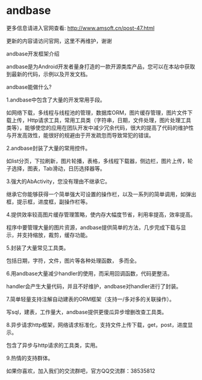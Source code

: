 andbase
=======
更多信息请进入官网查看: http://www.amsoft.cn/post-47.html


更新的内容请访问官网，这里不再维护，谢谢


andbase开发框架介绍 

andbase是为Android开发者量身打造的一款开源类库产品，您可以在本站中获取到最新的代码，示例以及开发文档。 

andbase能做什么? 

1.andbase中包含了大量的开发常用手段。 

如网络下载，多线程与线程池的管理，数据库ORM，图片缓存管理，图片文件下载上传，Http请求工具，常用工具类（字符串，日期，文件处理，图片处理工具类等），能够使您的应用在团队开发中减少冗余代码，很大的提高了代码的维护性与开发高效性，能很好的规避由于开发疏忽而导致常犯的错误。 

2.andbase封装了大量的常用控件。 

如list分页，下拉刷新，图片轮播，表格，多线程下载器，侧边栏，图片上传，轮子选择，图表，Tab滑动，日历选择器等。 

3.强大的AbActivity，您没有理由不继承它。 

继承它你能够获得一个简单强大可设置的操作栏，以及一系列的简单调用，如弹出框，提示框，进度框，副操作栏等。 

4.提供效率较高图片缓存管理策略，使内存大幅度节省，利用率提高，效率提高。 

程序中要管理大量的图片资源，andbase提供简单的方法，几步完成下载与显示，并支持缩放，裁剪，缓存功能。 

5.封装了大量常见工具类。 

包括日期，字符，文件，图片等各种处理函数， 多而全。 

6.用andbase大量减少handler的使用，而采用回调函数，代码更整洁。 

handler会产生大量代码，并且不好维护，andbase对handler进行了封装。 

7.简单轻量支持注解自动建表的ORM框架（支持一/多对多的关联操作）。 

写sql，建表，工作量大，andbase提供更傻瓜异步增删改查工具类。 

8.异步请求http框架，网络请求标准化，支持文件上传下载，get，post，进度显示。 

包含了异步与http请求的工具类，实用。 

9.热情的支持群体。 

如果你喜欢，加入我们的交流群吧，官方QQ交流群：38535812 
